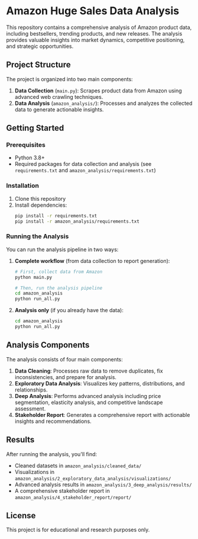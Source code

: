 # Amazon Huge Sales Data Analysis

This repository contains a comprehensive analysis of Amazon product data, including bestsellers, trending products, and new releases. The analysis provides valuable insights into market dynamics, competitive positioning, and strategic opportunities.

## Project Structure

The project is organized into two main components:

1. **Data Collection** (`main.py`): Scrapes product data from Amazon using advanced web crawling techniques.
2. **Data Analysis** (`amazon_analysis/`): Processes and analyzes the collected data to generate actionable insights.

## Getting Started

### Prerequisites

- Python 3.8+
- Required packages for data collection and analysis (see `requirements.txt` and `amazon_analysis/requirements.txt`)

### Installation

1. Clone this repository
2. Install dependencies:
   ```bash
   pip install -r requirements.txt
   pip install -r amazon_analysis/requirements.txt
   ```

### Running the Analysis

You can run the analysis pipeline in two ways:

1. **Complete workflow** (from data collection to report generation):
   ```bash
   # First, collect data from Amazon
   python main.py
   
   # Then, run the analysis pipeline
   cd amazon_analysis
   python run_all.py
   ```

2. **Analysis only** (if you already have the data):
   ```bash
   cd amazon_analysis
   python run_all.py
   ```

## Analysis Components

The analysis consists of four main components:

1. **Data Cleaning**: Processes raw data to remove duplicates, fix inconsistencies, and prepare for analysis.
2. **Exploratory Data Analysis**: Visualizes key patterns, distributions, and relationships.
3. **Deep Analysis**: Performs advanced analysis including price segmentation, elasticity analysis, and competitive landscape assessment.
4. **Stakeholder Report**: Generates a comprehensive report with actionable insights and recommendations.

## Results

After running the analysis, you'll find:

- Cleaned datasets in `amazon_analysis/cleaned_data/`
- Visualizations in `amazon_analysis/2_exploratory_data_analysis/visualizations/`
- Advanced analysis results in `amazon_analysis/3_deep_analysis/results/`
- A comprehensive stakeholder report in `amazon_analysis/4_stakeholder_report/report/`

## License

This project is for educational and research purposes only. 